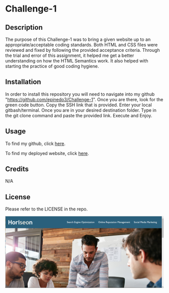 

# Challenge-1

## Description

The purpose of this Challenge-1 was to bring a given website up to an appropriate/acceptable coding standards. Both HTML and CSS files were reviewed and fixed by following the provided acceptance criteria. Through the trial and error of this assignment, it helped me get a better understanding on how the HTML Semantics work. It also helped with starting the practice of good coding hygiene.

## Installation
In order to install this repository you will need to navigate into my github "https://github.com/epinedo3/Challenge-1". Once you are there, look for the green code button. Copy the SSH link that is provided. Enter your local gitbash/terminal. Once you are in your desired destination folder. Type in the git clone command and paste the provided link. Execute and Enjoy.

## Usage
To find my github, click [here](https://github.com/epinedo3/Challenge-1).

To find my deployed website, click [here](https://epinedo3.github.io/Challenge-1/).

## Credits

N/A

## License

Please refer to the LICENSE in the repo.

![Screenshot](./assets/images/horiseon_ss.png)
